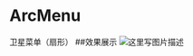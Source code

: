 # ArcMenu
卫星菜单（扇形）
##效果展示
![这里写图片描述](https://github.com/zwb1992/ArcMenu/blob/master/ArcMenu/images/device-2017-05-23-152413.png)